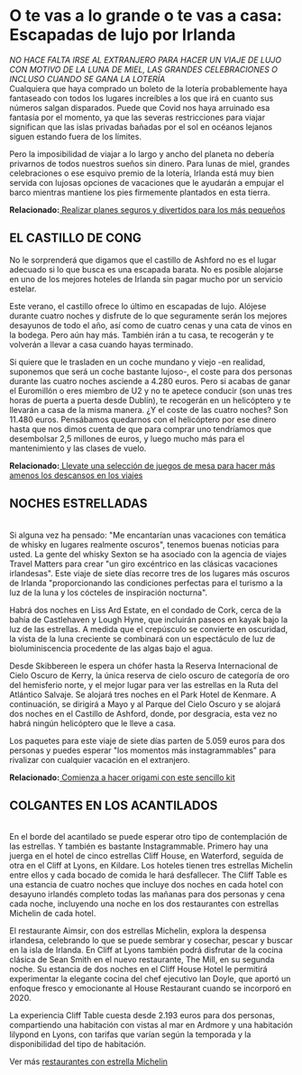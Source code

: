 
<h1>O te vas a lo grande o te vas a casa: Escapadas de lujo por Irlanda</h1>

<i>NO HACE FALTA IRSE AL EXTRANJERO PARA HACER UN VIAJE DE LUJO CON MOTIVO DE LA LUNA DE MIEL, LAS GRANDES CELEBRACIONES O INCLUSO CUANDO SE GANA LA LOTERÍA </i>
<br>
Cualquiera que haya comprado un boleto de la lotería probablemente haya fantaseado con todos los lugares increíbles a los que irá en cuanto sus números salgan disparados. Puede que Covid nos haya arruinado esa fantasía por el momento, ya que las severas restricciones para viajar significan que las islas privadas bañadas por el sol en océanos lejanos siguen estando fuera de los límites.

Pero la imposibilidad de viajar a lo largo y ancho del planeta no debería privarnos de todos nuestros sueños sin dinero. Para lunas de miel, grandes celebraciones o ese esquivo premio de la lotería, Irlanda está muy bien servida con lujosas opciones de vacaciones que le ayudarán a empujar el barco mientras mantiene los pies firmemente plantados en esta tierra.

<strong>Relacionado:</strong><a href="http://amorweb.x10.mx/2021/07/03/planes-divertidos-y-seguros-para-ninos/"> Realizar planes seguros y divertidos para los más pequeños
</a>

<h2>EL CASTILLO DE CONG</h2>

No le sorprenderá que digamos que el castillo de Ashford no es el lugar adecuado si lo que busca es una escapada barata. No es posible alojarse en uno de los mejores hoteles de Irlanda sin pagar mucho por un servicio estelar.

Este verano, el castillo ofrece lo último en escapadas de lujo. Alójese durante cuatro noches y disfrute de lo que seguramente serán los mejores desayunos de todo el año, así como de cuatro cenas y una cata de vinos en la bodega. Pero aún hay más. También irán a tu casa, te recogerán y te volverán a llevar a casa cuando hayas terminado.

Si quiere que le trasladen en un coche mundano y viejo -en realidad, suponemos que será un coche bastante lujoso-, el coste para dos personas durante las cuatro noches asciende a 4.280 euros. Pero si acabas de ganar el Euromillón o eres miembro de U2 y no te apetece conducir (son unas tres horas de puerta a puerta desde Dublín), te recogerán en un helicóptero y te llevarán a casa de la misma manera. ¿Y el coste de las cuatro noches? Son 11.480 euros. Pensábamos quedarnos con el helicóptero por ese dinero hasta que nos dimos cuenta de que para comprar uno tendríamos que desembolsar 2,5 millones de euros, y luego mucho más para el mantenimiento y las clases de vuelo.

<strong>Relacionado:</strong><a href="https://meaburroeninternet.com/juegos-de-mesa/"> Llevate una selección de juegos de mesa para hacer más amenos los descansos en los viajes</a>

<h2>NOCHES ESTRELLADAS</h2>
<br>
Si alguna vez ha pensado: "Me encantarían unas vacaciones con temática de whisky en lugares realmente oscuros", tenemos buenas noticias para usted. La gente del whisky Sexton se ha asociado con la agencia de viajes Travel Matters para crear "un giro excéntrico en las clásicas vacaciones irlandesas". Este viaje de siete días recorre tres de los lugares más oscuros de Irlanda "proporcionando las condiciones perfectas para el turismo a la luz de la luna y los cócteles de inspiración nocturna".

Habrá dos noches en Liss Ard Estate, en el condado de Cork, cerca de la bahía de Castlehaven y Lough Hyne, que incluirán paseos en kayak bajo la luz de las estrellas. A medida que el crepúsculo se convierte en oscuridad, la vista de la luna creciente se combinará con un espectáculo de luz de bioluminiscencia procedente de las algas bajo el agua.


Desde Skibbereen le espera un chófer hasta la Reserva Internacional de Cielo Oscuro de Kerry, la única reserva de cielo oscuro de categoría de oro del hemisferio norte, y el mejor lugar para ver las estrellas en la Ruta del Atlántico Salvaje. Se alojará tres noches en el Park Hotel de Kenmare. A continuación, se dirigirá a Mayo y al Parque del Cielo Oscuro y se alojará dos noches en el Castillo de Ashford, donde, por desgracia, esta vez no habrá ningún helicóptero que le lleve a casa.

Los paquetes para este viaje de siete días parten de 5.059 euros para dos personas y puedes esperar "los momentos más instagrammables" para rivalizar con cualquier vacación en el extranjero.

<strong>Relacionado:</strong><a href="https://manualidades.im/kit-origami.html"> Comienza a hacer origami con este sencillo kit</a>

<h2>COLGANTES EN LOS ACANTILADOS</h2>
<br>
En el borde del acantilado se puede esperar otro tipo de contemplación de las estrellas. Y también es bastante Instagrammable. Primero hay una juerga en el hotel de cinco estrellas Cliff House, en Waterford, seguida de otra en el Cliff at Lyons, en Kildare. Los hoteles tienen tres estrellas Michelin entre ellos y cada bocado de comida le hará desfallecer. The Cliff Table es una estancia de cuatro noches que incluye dos noches en cada hotel con desayuno irlandés completo todas las mañanas para dos personas y cena cada noche, incluyendo una noche en los dos restaurantes con estrellas Michelin de cada hotel.

El restaurante Aimsir, con dos estrellas Michelin, explora la despensa irlandesa, celebrando lo que se puede sembrar y cosechar, pescar y buscar en la isla de Irlanda. En Cliff at Lyons también podrá disfrutar de la cocina clásica de Sean Smith en el nuevo restaurante, The Mill, en su segunda noche. Su estancia de dos noches en el Cliff House Hotel le permitirá experimentar la elegante cocina del chef ejecutivo Ian Doyle, que aportó un enfoque fresco y emocionante al House Restaurant cuando se incorporó en 2020.

La experiencia Cliff Table cuesta desde 2.193 euros para dos personas, compartiendo una habitación con vistas al mar en Ardmore y una habitación lilypond en Lyons, con tarifas que varían según la temporada y la disponibilidad del tipo de habitación.

Ver más <a href="https://guide.michelin.com/es/es/restaurantes/2-estrellas-michelin">restaurantes con estrella Michelin</a>

